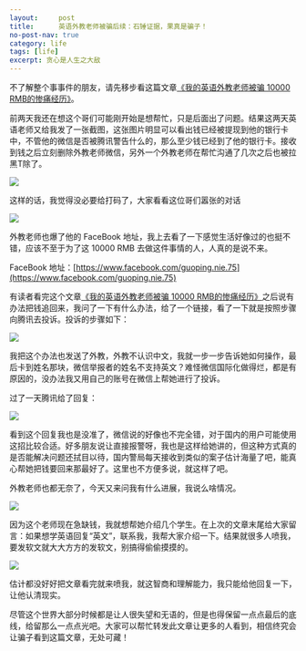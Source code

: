```yaml
---
layout:     post
title:      英语外教老师被骗后续：石锤证据，果真是骗子！
no-post-nav: true
category: life
tags: [life]
excerpt: 贪心是人生之大敌
---
```


不了解整个事事件的朋友，请先移步看这篇文章[《我的英语外教老师被骗 10000 RMB的惨痛经历》](http://www.ityouknow.com/life/2018/10/22/english-teacher-10000-rmb.html)。

前两天我还在想这个哥们可能刚开始是想帮忙，只是后面出了问题。结果这两天英语老师又给我发了一张截图，这张图片明显可以看出钱已经被提现到他的银行卡中，不管他的微信是否被腾讯警告什么的，那么至少钱已经到了他的银行卡。接收到钱之后立刻删除外教老师微信，另外一个外教老师在帮忙沟通了几次之后也被拉黑T除了。

![](http://www.itmind.net/assets/images/2018/life/tx.jpg)

这样的话，我觉得没必要给打码了，大家看看这位哥们嚣张的对话

![](http://www.itmind.net/assets/images/2018/life/dh1.png)

外教老师也爆了他的 FaceBook 地址，我上去看了一下感觉生活好像过的也挺不错，应该不至于为了这 10000 RMB 去做这件事情的人，人真的是说不来。

FaceBook 地址：[https://www.facebook.com/guoping.nie.75](https://www.facebook.com/guoping.nie.75)

有读者看完这个文章[《我的英语外教老师被骗 10000 RMB的惨痛经历》](http://www.ityouknow.com/life/2018/10/22/english-teacher-10000-rmb.html)之后说有办法把钱追回来，我问了一下有什么办法，给了一个链接，看了一下就是按照步骤向腾讯去投诉。投诉的步骤如下：

![](http://www.itmind.net/assets/images/2018/life/wxjb.png)

我把这个办法也发送了外教，外教不认识中文，我就一步一步告诉她如何操作，最后卡到姓名那块，微信举报者的姓名不支持英文？难怪微信国际化做得烂，都是有原因的，没办法我又用自己的账号在微信上帮她进行了投诉。

过了一天腾讯给了回复：

![](http://www.itmind.net/assets/images/2018/life/tx110.jpg)

看到这个回复我也是没准了，微信说的好像也不完全错，对于国内的用户可能使用这招比较合适。好多朋友说让直接报警呀，我也是这样给她讲的，但这种方式真的是否能解决问题还拭目以待，国内警局每天接收到类似的案子估计海量了吧，能真心帮她把钱要回来那最好了。这里也不方便多说，就这样了吧。


外教老师也都无奈了，今天又来问我有什么进展，我说么啥情况。

![](http://www.itmind.net/assets/images/2018/life/talk.png)


因为这个老师现在急缺钱，我就想帮她介绍几个学生。在上次的文章末尾给大家留言：如果想学英语回复“英文”，联系我，我帮大家介绍一下。结果就很多人喷我，要发软文就大大方方的发软文，别搞得偷偷摸摸的。

![](http://www.itmind.net/assets/images/2018/life/nc.png)

估计都没好好把文章看完就来喷我，就这智商和理解能力，我只能给他回复一下，让他认清现实。

尽管这个世界大部分时候都是让人很失望和无语的，但是也得保留一点点最后的底线，给留那么一点点光吧。大家可以帮忙转发此文章让更多的人看到，相信终究会让骗子看到这篇文章，无处可藏！